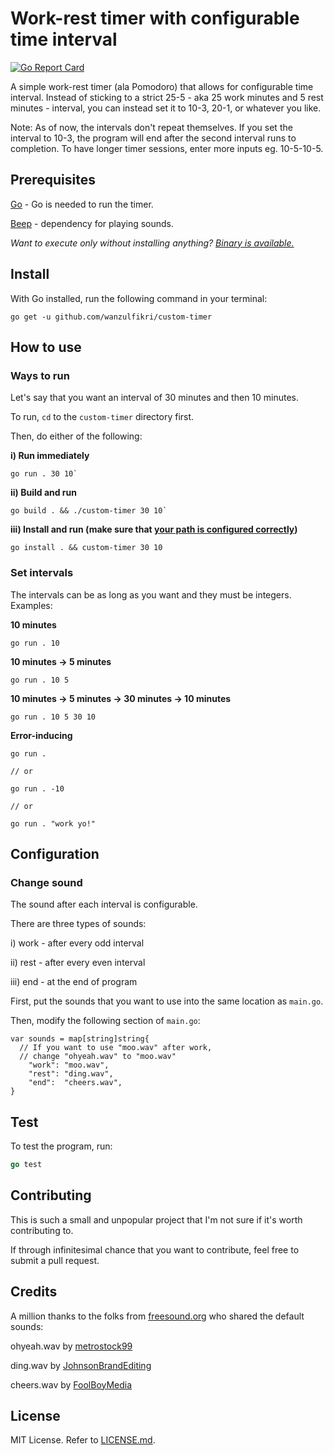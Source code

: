 # Work-rest timer with configurable time interval

[![Go Report Card](https://goreportcard.com/badge/github.com/wanzulfikri/custom-timer)](https://goreportcard.com/report/github.com/wanzulfikri/custom-timer)

A simple work-rest timer (ala Pomodoro) that allows for configurable time interval. Instead of sticking to a strict 25-5 - aka 25 work minutes and 5 rest minutes - interval, you can instead set it to 10-3, 20-1, or whatever you like.

Note: As of now, the intervals don't repeat themselves. If you set the interval to 10-3, the program will end after the second interval runs to completion. To have longer timer sessions, enter more inputs eg. 10-5-10-5.

## Prerequisites

[Go](https://golang.org/) - Go is needed to run the timer.

[Beep](https://github.com/faiface/beep) - dependency for playing sounds.

_Want to execute only without installing anything? [Binary is available.](https://github.com/wanzulfikri/custom-timer/releases)_

## Install

With Go installed, run the following command in your terminal:

```shell
go get -u github.com/wanzulfikri/custom-timer
```

## How to use

### Ways to run

Let's say that you want an interval of 30 minutes and then 10 minutes.

To run, `cd` to the `custom-timer` directory first.

Then, do either of the following:

**i) Run immediately**

```shell
go run . 30 10`
```

**ii) Build and run**

```shell
go build . && ./custom-timer 30 10`
```

**iii) Install and run (make sure that [your path is configured correctly](https://golang.org/doc/install#install))**

```shell
go install . && custom-timer 30 10
```

### Set intervals

The intervals can be as long as you want and they must be integers. Examples:

**10 minutes**

```shell
go run . 10
```

**10 minutes -> 5 minutes**

```shell
go run . 10 5
```

**10 minutes -> 5 minutes -> 30 minutes -> 10 minutes**

```shell
go run . 10 5 30 10
```

**Error-inducing**

```shell
go run .

// or

go run . -10

// or

go run . "work yo!"
```

## Configuration

### Change sound

The sound after each interval is configurable.

There are three types of sounds:

i) work - after every odd interval

ii) rest - after every even interval

iii) end - at the end of program

First, put the sounds that you want to use into the same location as `main.go`.

Then, modify the following section of `main.go`:

```golang
var sounds = map[string]string{
  // If you want to use "moo.wav" after work,
  // change "ohyeah.wav" to "moo.wav"
  	"work": "moo.wav",
	"rest": "ding.wav",
	"end":  "cheers.wav",
}
```

## Test

To test the program, run:

```go
go test
```

## Contributing

This is such a small and unpopular project that I'm not sure if it's worth contributing to.

If through infinitesimal chance that you want to contribute, feel free to submit a pull request. 

## Credits

A million thanks to the folks from [freesound.org](http://freesound.org) who shared the default sounds:

ohyeah.wav by [metrostock99](https://freesound.org/people/metrostock99/sounds/345086/)

ding.wav by [JohnsonBrandEditing](https://freesound.org/people/JohnsonBrandEditing/sounds/173932/)

cheers.wav by [FoolBoyMedia](https://freesound.org/people/FoolBoyMedia/sounds/397435/)

## License

MIT License. Refer to [LICENSE.md](https://github.com/wanzulfikri/custom-timer/blob/master/LICENSE.md).
